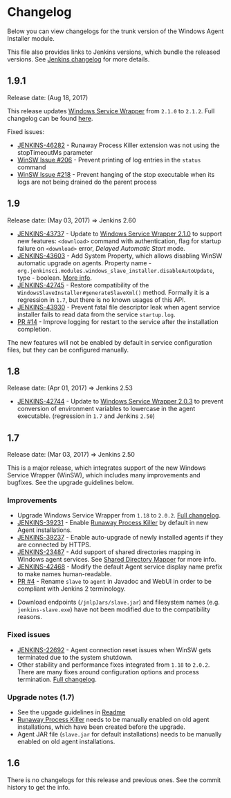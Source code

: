 Changelog
====

Below you can view changelogs for the trunk version of the Windows Agent Installer module.

This file also provides links to Jenkins versions, which bundle the released versions.
See [Jenkins changelog](https://jenkins.io/changelog/) for more details.

## 1.9.1

Release date: (Aug 18, 2017)

This release updates [Windows Service Wrapper](https://github.com/kohsuke/winsw/) from `2.1.0` to `2.1.2`.
Full changelog can be found [here](https://github.com/kohsuke/winsw/blob/master/CHANGELOG.md).

Fixed issues:

- [JENKINS-46282](https://issues.jenkins-ci.org/browse/JENKINS-46282) - Runaway Process Killer extension was not using the stopTimeoutMs parameter
- [WinSW Issue #206](https://github.com/kohsuke/winsw/issues/206) - Prevent printing of log entries in the `status` command
- [WinSW Issue #218](https://github.com/kohsuke/winsw/issues/218) - Prevent hanging of the stop executable when its logs are not being drained do the parent process

## 1.9

Release date: (May 03, 2017) => Jenkins 2.60

* [JENKINS-43737](https://issues.jenkins-ci.org/browse/JENKINS-43737) -
Update to [Windows Service Wrapper 2.1.0](https://github.com/kohsuke/winsw/blob/master/CHANGELOG.md#210) to support new features: `<download>` command with authentication, flag for startup failure on `<download>` error, _Delayed Automatic Start_ mode.
* [JENKINS-43603](https://issues.jenkins-ci.org/browse/JENKINS-43603) -
Add System Property, which allows disabling WinSW automatic upgrade on agents.
Property name - `org.jenkinsci.modules.windows_slave_installer.disableAutoUpdate`, type - boolean. 
[More info](README.md#disabling-automatic-upgrade).
* [JENKINS-42745](https://issues.jenkins-ci.org/browse/JENKINS-42745) -
Restore compatibility of the `WindowsSlaveInstaller#generateSlaveXml()` method.
Formally it is a regression in `1.7`, but there is no known usages of this API.
* [JENKINS-43930](https://issues.jenkins-ci.org/browse/JENKINS-43930) -
Prevent fatal file descriptor leak when agent service installer fails to read data from the service `startup.log`.
* [PR #14](https://github.com/jenkinsci/windows-slave-installer-module/pull/14) -
Improve logging for restart to the service after the installation completion.

The new features will not be enabled by default in service configuration files, but they can be configured manually.

## 1.8 

Release date: (Apr 01, 2017) => Jenkins 2.53

* [JENKINS-42744](https://issues.jenkins-ci.org/browse/JENKINS-42744) -
Update to [Windows Service Wrapper 2.0.3](https://github.com/kohsuke/winsw/blob/master/CHANGELOG.md#203)
to prevent conversion of environment variables to lowercase in the agent executable. 
(regression in `1.7` and Jenkins `2.50`)

## 1.7

Release date: (Mar 03, 2017) => Jenkins 2.50

This is a major release, which integrates support of the new Windows Service Wrapper (WinSW), which includes many improvements and bugfixes.
See the upgrade guidelines below.

### Improvements

* Upgrade Windows Service Wrapper from `1.18` to `2.0.2`.
[Full changelog](https://github.com/kohsuke/winsw/blob/master/CHANGELOG.md).
* [JENKINS-39231](https://issues.jenkins-ci.org/browse/JENKINS-39231) - 
Enable [Runaway Process Killer](https://github.com/kohsuke/winsw/blob/master/doc/extensions/runawayProcessKiller.md) by default in new Agent installations. 
* [JENKINS-39237](https://issues.jenkins-ci.org/browse/JENKINS-39237) - 
Enable auto-upgrade of newly installed agents if they are connected by HTTPS.
* [JENKINS-23487](https://issues.jenkins-ci.org/browse/JENKINS-23487) - 
Add support of shared directories mapping in Windows agent services.
See [Shared Directory Mapper](https://github.com/kohsuke/winsw/blob/master/doc/extensions/sharedDirectoryMapper.md) for more info.
* [JENKINS-42468](https://issues.jenkins-ci.org/browse/JENKINS-42468) - 
Modify the default Agent service display name prefix to make names human-readable.
* [PR #4](https://github.com/jenkinsci/windows-slave-installer-module/pull/4) - 
Rename `slave` to `agent` in Javadoc and WebUI in order to be compliant with Jenkins 2 terminology.
 - Download endpoints (`/jnlpJars/slave.jar`) and filesystem names (e.g. `jenkins-slave.exe`) have not been modified due to the compatibility reasons.

### Fixed issues
* [JENKINS-22692](https://issues.jenkins-ci.org/browse/JENKINS-22692) - 
Agent connection reset issues when WinSW gets terminated due to the system shutdown.
* Other stability and performance fixes integrated from `1.18` to `2.0.2`.
There are many fixes around configuration options and process termination.
[Full changelog](https://github.com/kohsuke/winsw/blob/master/CHANGELOG.md).


### Upgrade notes (1.7)
* See the upgade guidelines in [Readme](./README.md)
* [Runaway Process Killer](https://github.com/kohsuke/winsw/blob/master/doc/extensions/runawayProcessKiller.md) needs to be manually enabled on old agent installations, which have been created before the upgrade.
* Agent JAR file (`slave.jar` for default installations) needs to be manually enabled on old agent installations.

## 1.6

There is no changelogs for this release and previous ones.
See the commit history to get the info.
